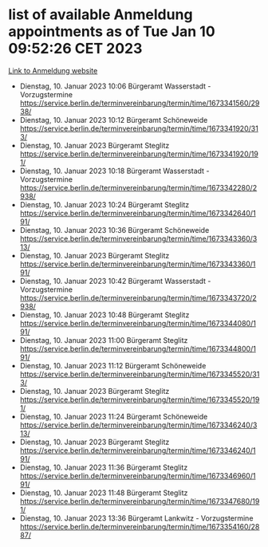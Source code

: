 # list of available Anmeldung appointments as of Tue Jan 10 09:52:26 CET 2023
[Link to Anmeldung website](https://service.berlin.de/terminvereinbarung/termin/tag.php?termin=0&anliegen[]=120686&dienstleisterlist=122210,122217,327316,122219,327312,122227,327314,122231,327346,122243,327348,122252,329742,122260,329745,122262,329748,122254,329751,122271,327278,122273,327274,122277,327276,330436,122280,327294,122282,327290,122284,327292,327539,122291,327270,122285,327266,122286,327264,122296,327268,150230,329760,122301,327282,122297,327286,122294,327284,122312,329763,122314,329775,122304,327330,122311,327334,122309,327332,122281,327352,122279,329772,122276,327324,122274,327326,122267,329766,122246,327318,122251,327320,122257,327322,122208,327298,122226,327300,121362,121364&herkunft=http%3A%2F%2Fservice.berlin.de%2Fdienstleistung%2F120686%2F)
- Dienstag, 10. Januar 2023 10:06 Bürgeramt Wasserstadt - Vorzugstermine https://service.berlin.de/terminvereinbarung/termin/time/1673341560/2938/
- Dienstag, 10. Januar 2023 10:12 Bürgeramt Schöneweide https://service.berlin.de/terminvereinbarung/termin/time/1673341920/313/
- Dienstag, 10. Januar 2023  Bürgeramt Steglitz https://service.berlin.de/terminvereinbarung/termin/time/1673341920/191/
- Dienstag, 10. Januar 2023 10:18 Bürgeramt Wasserstadt - Vorzugstermine https://service.berlin.de/terminvereinbarung/termin/time/1673342280/2938/
- Dienstag, 10. Januar 2023 10:24 Bürgeramt Steglitz https://service.berlin.de/terminvereinbarung/termin/time/1673342640/191/
- Dienstag, 10. Januar 2023 10:36 Bürgeramt Schöneweide https://service.berlin.de/terminvereinbarung/termin/time/1673343360/313/
- Dienstag, 10. Januar 2023  Bürgeramt Steglitz https://service.berlin.de/terminvereinbarung/termin/time/1673343360/191/
- Dienstag, 10. Januar 2023 10:42 Bürgeramt Wasserstadt - Vorzugstermine https://service.berlin.de/terminvereinbarung/termin/time/1673343720/2938/
- Dienstag, 10. Januar 2023 10:48 Bürgeramt Steglitz https://service.berlin.de/terminvereinbarung/termin/time/1673344080/191/
- Dienstag, 10. Januar 2023 11:00 Bürgeramt Steglitz https://service.berlin.de/terminvereinbarung/termin/time/1673344800/191/
- Dienstag, 10. Januar 2023 11:12 Bürgeramt Schöneweide https://service.berlin.de/terminvereinbarung/termin/time/1673345520/313/
- Dienstag, 10. Januar 2023  Bürgeramt Steglitz https://service.berlin.de/terminvereinbarung/termin/time/1673345520/191/
- Dienstag, 10. Januar 2023 11:24 Bürgeramt Schöneweide https://service.berlin.de/terminvereinbarung/termin/time/1673346240/313/
- Dienstag, 10. Januar 2023  Bürgeramt Steglitz https://service.berlin.de/terminvereinbarung/termin/time/1673346240/191/
- Dienstag, 10. Januar 2023 11:36 Bürgeramt Steglitz https://service.berlin.de/terminvereinbarung/termin/time/1673346960/191/
- Dienstag, 10. Januar 2023 11:48 Bürgeramt Steglitz https://service.berlin.de/terminvereinbarung/termin/time/1673347680/191/
- Dienstag, 10. Januar 2023 13:36 Bürgeramt Lankwitz - Vorzugstermine https://service.berlin.de/terminvereinbarung/termin/time/1673354160/2887/

